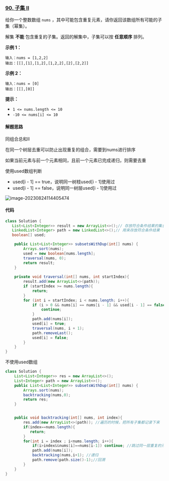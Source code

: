 ### [90. 子集 II](https://leetcode.cn/problems/subsets-ii/)

给你一个整数数组 `nums` ，其中可能包含重复元素，请你返回该数组所有可能的子集（幂集）。

解集 **不能** 包含重复的子集。返回的解集中，子集可以按 **任意顺序** 排列。

 

**示例 1：**

```
输入：nums = [1,2,2]
输出：[[],[1],[1,2],[1,2,2],[2],[2,2]]
```

**示例 2：**

```
输入：nums = [0]
输出：[[],[0]]
```

 

**提示：**

- `1 <= nums.length <= 10`
- `-10 <= nums[i] <= 10`



#### **解题思路**

同组合总和II

在同一个树层去重可以防止出现重复的组合，需要到nums进行排序

如果当前元素与前一个元素相同，且前一个元素已完成递归，则需要去重

使用used数组判断

- used[i - 1] == true，说明同一树枝used[i - 1]使用过
- used[i - 1] == false，说明同一树层used[i - 1]使用过



![image-20230824114405474](https://palepics.oss-cn-guangzhou.aliyuncs.com/img/image-20230824114405474.png)



#### 代码

```java
class Solution {
   List<List<Integer>> result = new ArrayList<>();// 存放符合条件结果的集合
   LinkedList<Integer> path = new LinkedList<>();// 用来存放符合条件结果
   boolean[] used;

    public List<List<Integer>> subsetsWithDup(int[] nums) {
        Arrays.sort(nums);
        used = new boolean[nums.length];
        traversal(nums, 0);
        return result;
    }
    
    private void traversal(int[] nums, int startIndex){
        result.add(new ArrayList<>(path));
        if (startIndex >= nums.length){
            return;
        }
        for (int i = startIndex; i < nums.length; i++){
            if (i > 0 && nums[i] == nums[i - 1] && used[i - 1] == false){
                continue;
            }
            path.add(nums[i]);
            used[i] = true;
            traversal(nums, i + 1);
            path.removeLast();
            used[i] = false;
        }
    }
}
```





不使用used数组

```java
class Solution {
    List<List<Integer>> res = new ArrayList<>();
    List<Integer> path = new ArrayList<>();
    public List<List<Integer>> subsetsWithDup(int[] nums) {
        Arrays.sort(nums);
        backtracking(nums,0);
        return res;
    }


    public void backtracking(int[] nums, int index){
        res.add(new ArrayList<>(path)); //遍历的时候，把所有子集都记录下来
        if(index==nums.length){
           return;
        }
        for(int i = index ; i<nums.length; i++){
            if(i>index&&nums[i]==nums[i-1]) continue; //跳过同一层重复的元素选取
            path.add(nums[i]);
            backtracking(nums,i+1); //递归
            path.remove(path.size()-1);//回溯
        }
    }
}
```

